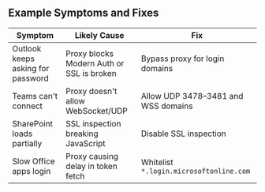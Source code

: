 ## Example Symptoms and Fixes

| **Symptom**                   | **Likely Cause**                              | **Fix**                                      |
|------------------------------|-----------------------------------------------|----------------------------------------------|
| Outlook keeps asking for password | Proxy blocks Modern Auth or SSL is broken   | Bypass proxy for login domains               |
| Teams can't connect          | Proxy doesn't allow WebSocket/UDP             | Allow UDP 3478–3481 and WSS domains          |
| SharePoint loads partially   | SSL inspection breaking JavaScript            | Disable SSL inspection                       |
| Slow Office apps login       | Proxy causing delay in token fetch            | Whitelist `*.login.microsoftonline.com`      |
